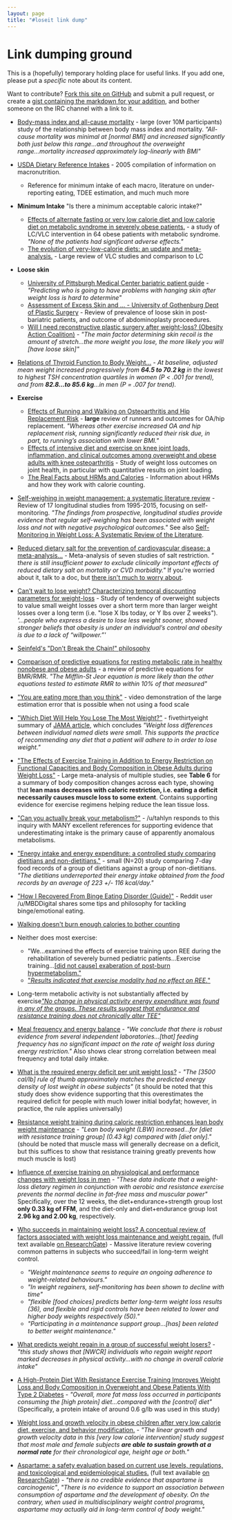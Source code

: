 ```yaml
---
layout: page
title: "#loseit link dump"
---
```

# Link dumping ground
This is a (hopefully) temporary holding place for useful links.  If you add one, please put a *specific* note about its content.

Want to contribute?  [Fork this site on GitHub](https://github.com/loseitIRC/loseitdocs/) and submit a pull request, or create a [gist containing the markdown for your addition](https://gist.github.com/micmcg/976172), and bother someone on the IRC channel with a link to it.

* [Body-mass index and all-cause mortality](https://www.ncbi.nlm.nih.gov/pubmed/27423262) - large (over 10M participants) study of the relationship between body mass index and mortality. *"All-cause mortality was minimal at [normal BMI] and increased significantly both just below this range...and throughout the overweight range...mortality increased approximately log-linearly with BMI"*

* [USDA Dietary Reference Intakes](https://www.nal.usda.gov/fnic/dri-nutrient-reports) - 2005 compilation of information on macronutrition.
    * Reference for minimum intake of each macro, literature on under-reporting eating, TDEE estimation, and much much more

* **Minimum Intake**
    "Is there a minimum acceptable caloric intake?"
    * [Effects of alternate fasting or very low calorie diet and low calorie diet on metabolic syndrome in severely obese patients.](http://www.ncbi.nlm.nih.gov/pubmed/23935313) - a study of LC/VLC intervention in 64 obese patients with metabolic syndrome.  
    *"None of the patients had significant adverse effects."*
    * [The evolution of very-low-calorie diets: an update and meta-analysis.](http://www.ncbi.nlm.nih.gov/pubmed/16988070) - Large review of VLC studies and comparison to LC


* **Loose skin**
    * [University of Pittsburgh Medical Center bariatric patient guide](http://www.upmc.com/Services/life-after-weight-loss/Documents/the-bariatric-patient-guide.pdf) - *"Predicting who is going to have problems with hanging skin after weight loss is hard to determine"*
    * [Assessment of Excess Skin and ... - University of Gothenburg Dept of Plastic Surgery](https://gupea.ub.gu.se/bitstream/2077/36740/3/gupea_2077_36740_3.pdf) - Review of prevalence of loose skin in post-bariatric patients, and outcome of abdominoplasty proceedures.
    * [Will I need reconstructive plastic surgery after weight-loss? (Obesity Action Coalition)](http://www.obesityaction.org/wp-content/uploads/PlasticSurgery.pdf) - *"The main factor determining skin recoil is the amount of stretch...the more weight you lose, the more likely you will [have loose skin]"*

* [Relations of Thyroid Function to Body Weight...](http://archinte.jamanetwork.com/article.aspx?articleid=414105) - *At baseline, adjusted mean weight increased progressively from **64.5 to 70.2 kg** in the lowest to highest TSH concentration quartiles in women (P < .001 for trend), and from **82.8...to 85.6 kg**...in men (P = .007 for trend).*

* **Exercise**
    * [Effects of Running and Walking on Osteoarthritis and Hip Replacement Risk](http://www.ncbi.nlm.nih.gov/pmc/articles/PMC3756679/) - **large** review of runners and outcomes for OA/hip replacement.  *"Whereas other exercise increased OA and hip replacement risk, running significantly reduced their risk due, in part, to running’s association with lower BMI."*
    * [Effects of intensive diet and exercise on knee joint loads, inflammation, and clinical outcomes among overweight and obese adults with knee osteoarthritis](http://www.ncbi.nlm.nih.gov/pubmed/24065013) - Study of weight loss outcomes on joint health, in particular with quantitative results on joint loading.
    * [The Real Facts about HRMs and Calories](http://www.myfitnesspal.com/blog/Azdak/view/the-real-facts-about-hrms-and-calories-what-you-need-to-know-before-purchasing-an-hrm-or-using-one-21472) - Information about HRMs and how they work with calorie counting.

* [Self-weighing in weight management: a systematic literature review](http://www.ncbi.nlm.nih.gov/pubmed/25521523) - Review of 17 longitudinal studies from 1995-2015, focusing on self-monitoring.  *"The findings from prospective, longitudinal studies provide evidence that regular self-weighing has been associated with weight loss and not with negative psychological outcomes."*  See also [Self-Monitoring in Weight Loss: A Systematic Review of the Literature](http://www.ncbi.nlm.nih.gov/pmc/articles/PMC3268700/).

* [Reduced dietary salt for the prevention of cardiovascular disease: a meta-analysis...](http://www.ncbi.nlm.nih.gov/pubmed/21731062) - Meta-analysis of seven studies of salt restriction.  *" there is still insufficient power to exclude clinically important effects of reduced dietary salt on mortality or CVD morbidity."*  If you're worried about it, talk to a doc, but [there isn't much to worry about](http://www.scientificamerican.com/article/its-time-to-end-the-war-on-salt/).

* [Can’t wait to lose weight? Characterizing temporal discounting parameters for weight-loss](http://www.ncbi.nlm.nih.gov/pmc/articles/PMC4277731/) - Study of tendency of overweight subjects to value small weight losses over a short term more than larger weight losses over a long term (i.e. "lose X lbs today, or Y lbs over Z weeks").  *'...people who express a desire to lose less weight sooner, showed stronger beliefs that obesity is under an individual’s control and obesity is due to a lack of “willpower.”'*

* [Seinfeld's "Don't Break the Chain!" philosophy](http://lifehacker.com/281626/jerry-seinfelds-productivity-secret)

* [Comparison of predictive equations for resting metabolic rate in healthy nonobese and obese adults](http://www.ncbi.nlm.nih.gov/pubmed/15883556) - a review of predictive equations for BMR/RMR.  *"The Mifflin-St Jeor equation is more likely than the other equations tested to estimate RMR to within 10% of that measured"*

* ["You are eating more than you think"](https://www.youtube.com/watch?v=vjKPIcI51lU) - video demonstration of the large estimation error that is possible when not using a food scale

* ["Which Diet Will Help You Lose The Most Weight?"](https://fivethirtyeight.com/features/which-diet-will-help-you-lose-the-most-weight/) - fivethirtyeight summary of [JAMA article](http://jama.jamanetwork.com/article.aspx?articleid=1900510), which concludes *"Weight loss differences between individual named diets were small. This supports the practice of recommending any diet that a patient will adhere to in order to lose weight."*

* ["The Effects of Exercise Training in Addition to Energy Restriction on Functional Capacities and Body Composition in Obese Adults during Weight Loss"](http://www.ncbi.nlm.nih.gov/pmc/articles/PMC3884087/) - Large meta-analysis of multiple studies, see **Table 6** for a summary of body composition changes across each type, showing that **lean mass decreases with caloric restriction, i.e. eating a deficit necessarily causes muscle loss to some extent**.  Contains supporting evidence for exercise regimens helping reduce the lean tissue loss.

* ["Can you actually break your metabolism?"](https://www.reddit.com/r/fatlogic/comments/2i6oa3/can_you_actually_break_your_metabolism/ckzboth) - /u/tahlyn responds to this inquiry with MANY excellent references for supporting evidence that underestimating intake is the primary cause of apparently anomalous metabolisms.

* ["Energy intake and energy expenditure: a controlled study comparing dietitians and non-dietitians."](http://www.ncbi.nlm.nih.gov/pubmed/12396160) - small (N=20) study comparing 7-day food records of a group of dietitians against a group of non-dietitians.  *"The dietitians underreported their energy intake obtained from the food records by an average of 223 +/- 116 kcal/day."*

* ["How I Recovered From Binge Eating Disorder (Guide)"](https://www.reddit.com/r/loseit/comments/4iqe36/how_i_recovered_from_binge_eating_disorder_guide/) - Reddit user /u/MBDDigital shares some tips and philosophy for tackling binge/emotional eating.

* [Walking doesn't burn enough calories to bother counting](https://www.ncbi.nlm.nih.gov/pubmed/15570150)

* Neither does most exercise: 
    * "We...examined the effects of exercise training upon REE during the rehabilitation of severely burned pediatric patients...Exercise training...[[did not cause] exaberation of post-burn hypermetabolism."](https://www.ncbi.nlm.nih.gov/pmc/articles/PMC3856323/) 
    * ["*Results indicated that exercise modality had no effect on REE.*"](https://www.ncbi.nlm.nih.gov/pubmed/7882110)

* Long-term metabolic activity is not substantially affected by exercise[*"No change in physical activity energy expenditure was found in any of the groups. These results suggest that endurance and resistance training does not chronically alter TEE"*](http://press.endocrine.org/doi/abs/10.1210/jcem.87.3.8282)

* [Meal frequency and energy balance](https://www.ncbi.nlm.nih.gov/pubmed/9155494) - *"We conclude that there is robust evidence from several independent laboratories...[that] feeding frequency has no significant impact on the rate of weight loss during energy restriction."*  Also shows clear strong correlation between meal frequency and total daily intake.

* [What is the required energy deficit per unit weight loss?](http://www.nature.com/ijo/journal/v32/n3/abs/0803720a.html) - *"The [3500 cal/lb] rule of thumb approximately matches the predicted energy density of lost weight in obese subjects"* (it should be noted that this study does show evidence supporting that this overestimates the required deficit for people with much lower initial bodyfat; however, in practice, the rule applies universally)

* [Resistance weight training during caloric restriction enhances lean body weight maintenance](http://ajcn.nutrition.org/content/47/1/19.short) - *"Lean body weight (LBW) increased...for [diet with resistance training group] (0.43 kg) compared with [diet only]."* (should be noted that muscle mass will generally decrease on a deficit, but this suffices to show that resistance training greatly prevents how much muscle is lost)

* [Influence of exercise training on physiological and performance changes with weight loss in men](https://www.ncbi.nlm.nih.gov/pubmed/10487375) - *"These data indicate that a weight-loss dietary regimen in conjunction with aerobic and resistance exercise prevents the normal decline in fat-free mass and muscular power"* Specifically, over the 12 weeks, the diet+endurance+strength group lost **only 0.33 kg of FFM**, and the diet-only and diet+endurance group lost **2.96 kg and 2.00 kg**, respectively.

* [Who succeeds in maintaining weight loss? A conceptual review of factors associated with weight loss maintenance and weight regain.](https://www.ncbi.nlm.nih.gov/pubmed/15655039) (full text available [on ResearchGate](https://www.researchgate.net/publication/8076499_Who_succeeds_in_maintaining_weight_loss_A_conceptual_review_of_factors_associated_with_weight_loss_maintenance_and_weight_regain)) - Massive literature review covering common patterns in subjects who succeed/fail in long-term weight control.
  * *"Weight maintenance seems to require an ongoing adherence to weight-related behaviours."*
  * *"In weight regainers, self-monitoring has been shown to decline with time"*
  * *"flexible [food choices] predicts better long-term weight loss results (36), and flexible and rigid controls have been related to lower and higher body weights respectively (50)."*
  * *"Participating in a maintenance support group...[has] been related to better weight maintenance."*
  
* [What predicts weight regain in a group of successful weight losers?](https://www.ncbi.nlm.nih.gov/pubmed/10224727) - *"this study shows that [NWCR] individuals who regain weight report marked decreases in physical activity...with no change in overall calorie intake"*

* [A High-Protein Diet With Resistance Exercise Training Improves Weight Loss and Body Composition in Overweight and Obese Patients With Type 2 Diabetes](https://www.ncbi.nlm.nih.gov/pmc/articles/PMC2858200/) - *"Overall, more fat mass loss occurred in participants consuming the [high protein] diet...compared with the [control] diet"* (Specifically, a protein intake of around 0.6 g/lb was used in this study)

* [Weight loss and growth velocity in obese children after very low calorie diet, exercise, and behavior modification.](https://www.ncbi.nlm.nih.gov/pubmed/11071081) - *"The linear growth and growth velocity data in this [very low calorie intervention] study suggest that most male and female subjects **are able to sustain growth at a normal rate** for their chronological age, height age or both."*

* [Aspartame: a safety evaluation based on current use levels, regulations, and toxicological and epidemiological studies.](https://www.ncbi.nlm.nih.gov/pubmed/17828671) (full text available [on ResearchGate](https://www.researchgate.net/publication/6011307_Aspartame_A_Safety_Evaluation_Based_on_Current_Use_Levels_Regulations_and_Toxicological_and_Epidemiological_Studies)) - *"there is no credible evidence that aspartame is carcinogenic"*, *"There is no evidence to support an association between consumption of aspartame and the development of obesity. On the contrary, when used in multidisciplinary weight control programs, aspartame may actually aid in long-term control of body weight."*
